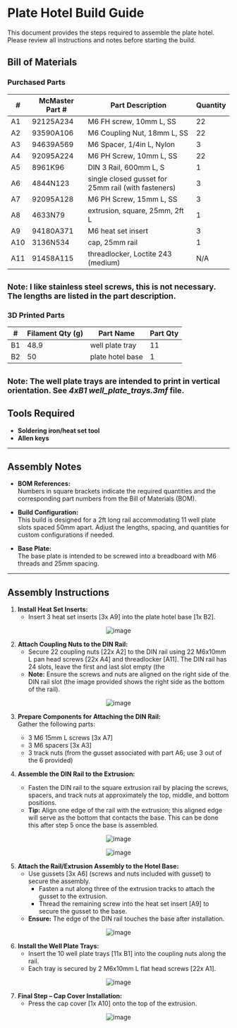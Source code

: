 # Plate Hotel Build Guide
This document provides the steps required to assemble the plate hotel. Please review all instructions and notes before starting the build.

## Bill of Materials
### Purchased Parts

| #   | McMaster Part # | Part Description                                       | Quantity |
|-----|-----------------|--------------------------------------------------------|----------|
| A1  | 92125A234       | M6 FH screw, 10mm L, SS                                | 22       |
| A2  | 93590A106       | M6 Coupling Nut, 18mm L, SS                            | 22       |
| A3  | 94639A569       | M6 Spacer, 1/4in L, Nylon                              | 3        |
| A4  | 92095A224       | M6 PH Screw, 10mm L, SS                                | 22       |
| A5  | 8961K96         | DIN 3 Rail, 600mm L, S                                 | 1        |
| A6  | 4844N123        | single closed gusset for 25mm rail (with fasteners)    | 3        |
| A7  | 92095A128       | M6 PH Screw, 15mm L, SS                                | 3        |
| A8  | 4633N79         | extrusion, square, 25mm, 2ft L                         | 1        |
| A9  | 94180A371       | M6 heat set insert                                     | 3        |
| A10 | 3136N534        | cap, 25mm rail                                         | 1        |
| A11 | 91458A115       | threadlocker, Loctite 243 (medium)                     | N/A      |

<sub>Note: I like stainless steel screws, this is not necessary. The lengths are listed in the part description.</sub>
---

### 3D Printed Parts

| #   | Filament Qty (g) | Part Name         | Part Qty |
|-----|------------------|-------------------|----------|
| B1  | 48.9             | well plate tray   | 11       |
| B2  | 50               | plate hotel base  | 1        |

<sub>Note: The well plate trays are intended to print in vertical orientation. See *4xB1 well_plate_trays.3mf* file.</sub>
---

## Tools Required

- **Soldering iron/heat set tool**
- **Allen keys**

---

## Assembly Notes

- **BOM References:**  
  Numbers in square brackets indicate the required quantities and the corresponding part numbers from the Bill of Materials (BOM).

- **Build Configuration:**  
  This build is designed for a 2ft long rail accommodating 11 well plate slots spaced 50mm apart. Adjust the lengths, spacing, and quantities for custom configurations if needed.

- **Base Plate:**  
  The base plate is intended to be screwed into a breadboard with M6 threads and 25mm spacing.

---

## Assembly Instructions

1. **Install Heat Set Inserts:**  
   - Insert 3 heat set inserts [3x A9] into the plate hotel base [1x B2].
<p align="center">
  <img src="https://github.com/user-attachments/assets/3fc72c26-c34f-4ca5-bfcd-d9cfe42e25e2" alt="image">
</p>

2. **Attach Coupling Nuts to the DIN Rail:**  
   - Secure 22 coupling nuts [22x A2] to the DIN rail using 22 M6x10mm L pan head screws [22x A4] and threadlocker [A11].  The DIN rail has 24 slots, leave the first and last slot empty (the 
   - **Note:** Ensure the screws and nuts are aligned on the right side of the DIN rail slot (the image provided shows the right side as the bottom of the rail).
<p align="center">
  <img src="https://github.com/user-attachments/assets/da46f050-f562-44f0-b350-769fb6c2611d" alt="image">
</p>

3. **Prepare Components for Attaching the DIN Rail:**  
   Gather the following parts:
   - 3 M6 15mm L screws [3x A7]
   - 3 M6 spacers [3x A3]
   - 3 track nuts (from the gusset associated with part A6; use 3 out of the 6 provided)

4. **Assemble the DIN Rail to the Extrusion:**  
   - Fasten the DIN rail to the square extrusion rail by placing the screws, spacers, and track nuts at approximately the top, middle, and bottom positions.  
   - **Tip:** Align one edge of the rail with the extrusion; this aligned edge will serve as the bottom that contacts the base.  This can be done this after step 5 once the base is assembled.

<p align="center">
  <img src="https://github.com/user-attachments/assets/87c2e969-3b11-4472-a61e-a1f92b465d69" alt="image">
</p>
<p align="center">
  <img src="https://github.com/user-attachments/assets/6a47f600-ee72-447c-a47f-fd71f04df5e5" alt="image">
</p>

5. **Attach the Rail/Extrusion Assembly to the Hotel Base:**  
   - Use gussets [3x A6] (screws and nuts included with gusset) to secure the assembly.
     - Fasten a nut along three of the extrusion tracks to attach the gusset to the extrusion.
     - Thread the remaining screw into the heat set insert [A9] to secure the gusset to the base.
   - **Ensure:** The edge of the DIN rail touches the base after installation.

<p align="center">
  <img src="https://github.com/user-attachments/assets/f062ce9c-93af-4056-a731-3d6fe0445be6" alt="image">
</p>

6. **Install the Well Plate Trays:**  
   - Insert the 10 well plate trays [11x B1] into the coupling nuts along the rail.
   - Each tray is secured by 2 M6x10mm L flat head screws [22x A1].
<p align="center">
  <img src="https://github.com/user-attachments/assets/c01c202f-ba65-443a-8bdf-577b822e6212" alt="image">
</p>

7. **Final Step – Cap Cover Installation:**  
   - Press the cap cover [1x A10] onto the top of the extrusion.
  
<p align="center">
  <img src="https://github.com/user-attachments/assets/fa49c195-c32d-4c48-9f26-2c2c0baec829" alt="image">
</p>
